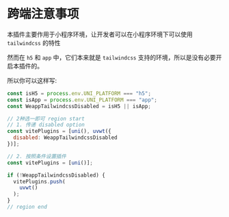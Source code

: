 # 跨端注意事项

本插件主要作用于小程序环境，让开发者可以在小程序环境下可以使用 `tailwindcss` 的特性

然而在 `h5` 和 `app` 中，它们本来就是 `tailwindcss` 支持的环境，所以是没有必要开启本插件的。

所以你可以这样写:

```js
const isH5 = process.env.UNI_PLATFORM === "h5";
const isApp = process.env.UNI_PLATFORM === "app";
const WeappTailwindcssDisabled = isH5 || isApp;

// 2种选一即可 region start
// 1. 传递 disabled option
const vitePlugins = [uni(), uvwt({
  disabled: WeappTailwindcssDisabled
})];

// 2. 按照条件设置插件
const vitePlugins = [uni()];

if (!WeappTailwindcssDisabled) {
  vitePlugins.push(
    uvwt()
  );
}
// region end
```
